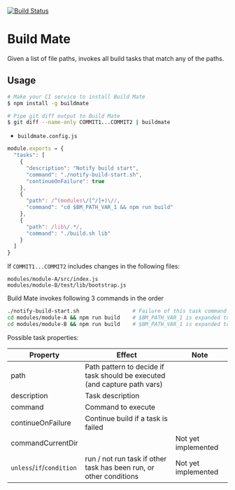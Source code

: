 
[![Build Status](https://travis-ci.org/ryu1kn/buildmate.svg?branch=master)](https://travis-ci.org/ryu1kn/buildmate)

# Build Mate

Given a list of file paths, invokes all build tasks that match any of the paths.

## Usage

```sh
# Make your CI service to install Build Mate
$ npm install -g buildmate

# Pipe git diff output to Build Mate
$ git diff --name-only COMMIT1...COMMIT2 | buildmate
```

* `buildmate.config.js`

```js
module.exports = {
  "tasks": [
    {
      "description": "Notify build start",
      "command": "./notify-build-start.sh",
      "continueOnFailure": true
    },
    {
      "path": /^(modules\/[^/]+)\//,
      "command": "cd $BM_PATH_VAR_1 && npm run build"
    },
    {
      "path": /lib\/.*/,
      "command": "./build.sh lib"
    }
  ]
}
```

If `COMMIT1...COMMIT2` includes changes in the following files:

```
modules/module-A/src/index.js
modules/module-B/test/lib/bootstrap.js
```

Build Mate invokes following 3 commands in the order

```sh
./notify-build-start.sh                 # Failure of this task command doesn't abort the build
cd modules/module-A && npm run build    # $BM_PATH_VAR_1 is expanded to modules/module-A
cd modules/module-B && npm run build    # $BM_PATH_VAR_1 is expanded to modules/module-B
```

Possible task properties:

| Property                  | Effect                                                                    | Note                |
| ------------------------- | ------------------------------------------------------------------------- | ------------------- |
| path                      | Path pattern to decide if task should be executed (and capture path vars) |                     |
| description               | Task description                                                          |                     |
| command                   | Command to execute                                                        |                     |
| continueOnFailure         | Continue build if a task is failed                                        |                     |
| commandCurrentDir         |                                                                           | Not yet implemented |
| `unless`/`if`/`condition` | run / not run task if other task has been run, or other conditions        | Not yet implemented |
